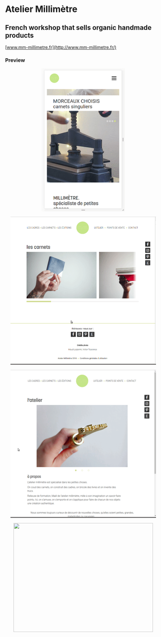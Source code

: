 # Atelier Millimètre

## French workshop that sells organic handmade products
[www.mm-millimetre.fr](http://www.mm-millimetre.fr/)

### Preview

<p align="center">
  <img src="https://github.com/grmnlrt/atelier-millimetre/blob/master/gifs/homepage.gif" width="270" height="460"/>
</p>


<p align="center">
  <img src="https://github.com/grmnlrt/atelier-millimetre/blob/master/gifs/carousel-carnets.gif" width="470" height="475"/>
</p>


<p align="center">
  <img src="https://github.com/grmnlrt/atelier-millimetre/blob/master/gifs/atelier.gif" width="470" height="475"/>
</p>


<p align="center">
  <img src="https://github.com/grmnlrt/atelier-millimetre/blob/master/gifs/points-de-vente.gif" width="450" height="350"/>
</p>
